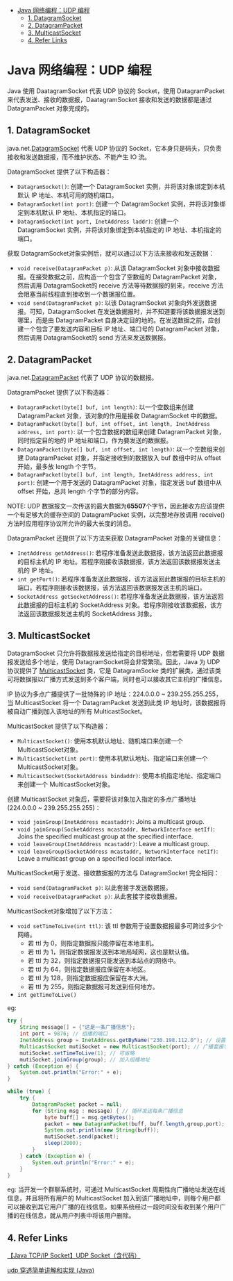- [Java 网络编程：UDP 编程](#java-网络编程udp-编程)
  - [1. DatagramSocket](#1-datagramsocket)
  - [2. DatagramPacket](#2-datagrampacket)
  - [3. MulticastSocket](#3-multicastsocket)
  - [4. Refer Links](#4-refer-links)

# Java 网络编程：UDP 编程

Java 使用 DaatagramSocket 代表 UDP 协议的 Socket，使用 DatagramPacket 来代表发送、接收的数据报，DaatagramSocket 接收和发送的数据都是通过 DatagramPacket 对象完成的。

## 1. DatagramSocket

java.net.[DatagramSocket](https://docs.oracle.com/javase/9/docs/api/java/net/DatagramSocket.html) 代表 UDP 协议的 Socket，它本身只是码头，只负责接收和发送数据报，而不维护状态、不能产生 IO 流。

DatagramSocket 提供了以下构造器：
- `DatagramSocket​()`: 创建一个 DatagramSocket 实例，并将该对象绑定到本机默认 IP 地址、本机可用的随机端口。
- `DatagramSocket​(int port)`: 创建一个 DatagramSocket 实例，并将该对象绑定到本机默认 IP 地址、本机指定的端口。
- `DatagramSocket​(int port, InetAddress laddr)`: 创建一个 DatagramSocket 实例，并将该对象绑定到本机指定的 IP 地址、本机指定的端口。

获取 DatagramSocket​对象实例后，就可以通过以下方法来接收和发送数据：
- `void	receive​(DatagramPacket p)`: 从该 DatagramSocket 对象中接收数据报。在接受数据之前，应构造一个包含了空数组的 DatagramPacket 对象，然后调用 DatagramSocket​的 receive 方法等待数据报的到来，receive 方法会阻塞当前线程直到接收到一个数据报位置。
- `void	send​(DatagramPacket p)`: 以该 DatagramSocket 对象向外发送数据报。可知，DatagramSocket 在发送数据报时，并不知道要将该数据报发送到哪里，而是由 DatagramPacket 自身决定目的地的。在发送数据之前，应创建一个包含了要发送内容和目标 IP 地址、端口号的 DatagramPacket 对象，然后调用 DatagramSocket​的 send 方法来发送数据报。

## 2. DatagramPacket

java.net.[DatagramPacket](https://docs.oracle.com/javase/9/docs/api/java/net/DatagramPacket.html) 代表了 UDP 协议的数据报。

DatagramPacket 提供了以下构造器：
- `DatagramPacket​(byte[] buf, int length)`: 以一个空数组来创建 DatagramPacket 对象，该对象的作用是接收 DatagramSocket 中的数据。
- `DatagramPacket​(byte[] buf, int offset, int length, InetAddress address, int port)`: 以一个包含数据的数组来创建 DatagramPacket 对象，同时指定目的地的 IP 地址和端口，作为要发送的数据报。
- `DatagramPacket​(byte[] buf, int offset, int length)`: 以一个空数组来创建 DatagramPacket 对象，并指定接收到的数据放入 buf 数组中时从 offset 开始，最多放 length 个字节。
- `DatagramPacket​(byte[] buf, int length, InetAddress address, int port)`: 创建一个用于发送的 DatagramPacket 对象，指定发送 buf 数组中从 offset 开始，总共 length 个字节的部分内容。

NOTE: UDP 数据报文一次传送的最大数据为**65507**个字节，因此接收方应该提供一个有足够大的缓存空间的 DatagramPacket 实例，以完整地存放调用 receive() 方法时应用程序协议所允许的最大长度的消息。

DatagramPacket 还提供了以下方法来获取 DatagramPacket 对象的关键信息：
- `InetAddress getAddress​()`: 若程序准备发送此数据报，该方法返回此数据报的目标主机的 IP 地址。若程序刚接收该数据报，该方法返回该数据报发送主机的 IP 地址。
- `int getPort​()`: 若程序准备发送此数据报，该方法返回此数据报的目标主机的端口。若程序刚接收该数据报，该方法返回该数据报发送主机的端口。
- `SocketAddress getSocketAddress​()`: 若程序准备发送此数据报，该方法返回此数据报的目标主机的 SocketAddress 对象。若程序刚接收该数据报，该方法返回该数据报发送主机的 SocketAddress 对象。

## 3. MulticastSocket

DatagramSocket ​只允许将数据报发送给指定的目标地址，但若需要将 UDP 数据报发送给多个地址，使用 DatagramSocket​将会非常繁琐。因此，Java 为 UDP 协议提供了 [MulticastSocket](https://docs.oracle.com/javase/9/docs/api/java/net/MulticastSocket.html) 类，它是 DatagramSocke 类的扩展类，通过该类可将数据报以广播方式发送到多个客户端，同时也可以接收其它主机的广播信息。

IP 协议为多点广播提供了一批特殊的 IP 地址：224.0.0.0 ~ 239.255.255.255，当 MulticastSocket 将一个 DatagramPacket 发送到此类 IP 地址时，该数据报将被自动广播到加入该地址的所有 MulticastSocket。

MulticastSocket 提供了以下构造器：
- `MulticastSocket​()`: 使用本机默认地址、随机端口来创建一个 MulticastSocket​对象。
- `MulticastSocket​(int port)`: 使用本机默认地址、指定端口来创建一个 MulticastSocket​对象。
- `MulticastSocket​(SocketAddress bindaddr)`: 使用本机指定地址、指定端口来创建一个 MulticastSocket​对象。

创建 MulticastSocket​ 对象后，需要将该对象加入指定的多点广播地址 (224.0.0.0 ~ 239.255.255.255)：
- `void	joinGroup​(InetAddress mcastaddr)`: Joins a multicast group.
- `void	joinGroup​(SocketAddress mcastaddr, NetworkInterface netIf)`: Joins the specified multicast group at the specified interface.
- `void	leaveGroup​(InetAddress mcastaddr)`: Leave a multicast group.
- `void	leaveGroup​(SocketAddress mcastaddr, NetworkInterface netIf)`: Leave a multicast group on a specified local interface.

MulticastSocket​用于发送、接收数据报的方法与 DatagramSocket 完全相同：
- `void send(DatagramPacket p)`: 以此套接字发送数据报。
- `void receive(DatagramPacket p)`: 从此套接字接收数据报。

MulticastSocket​对象增加了以下方法：
- `void	setTimeToLive​(int ttl)`: 该 ttl 参数用于设置数据报最多可跨过多少个网络。
  - 若 ttl 为 0，则指定数据报只能停留在本地主机。
  - 若 ttl 为 1，则指定数据报发送到本地局域网，这也是默认值。
  - 若 ttl 为 32，则指定数据报只能发送到本站点的网络中。
  - 若 ttl 为 64，则指定数据报应保留在本地区。
  - 若 ttl 为 128，则指定数据报应保留在本大洲。
  - 若 ttl 为 255，则指定数据报可发送到任何地方。
- `int getTimeToLive()`

eg:
```java
try {
    String message[] = {"这是一条广播信息"};
    int port = 9876; // 组播的端口
    InetAddress group = InetAddress.getByName("230.198.112.0"); // 设置广播组地址 224.0.0.0 ~ 239.255.255.255
    MulticastSocket mutiSocket = new MulticastSocket(port); // 广播套接字将在 port 端口广播
    mutiSocket.setTimeToLive(1); // 可省略
    mutiSocket.joinGroup(group); // 加入组播地址
} catch (Exception e) {
    System.out.println("Error:" + e);
}

while (true) {
    try {
        DatagramPacket packet = null;
        for (String msg : message) { // 循环发送每条广播信息
            byte buff[] = msg.getBytes();
            packet = new DatagramPacket(buff, buff.length,group,port);
            System.out.println(new String(buff));
            mutiSocket.send(packet);
            sleep(2000);
        }
    } catch (Exception e) {
        System.out.println("Error:" + e);
    }
}
```

eg: 当开发一个群聊系统时，可通过 MulticastSocket 周期性向广播地址发送在线信息，并且将所有用户的 MulticastSocket 加入到该广播地址中，则每个用户都可以接收到其它用户广播的在线信息。如果系统经过一段时间没有收到某个用户广播的在线信息，就从用户列表中将该用户删除。

## 4. Refer Links

[【Java TCP/IP Socket】UDP Socket（含代码）](https://blog.csdn.net/ns_code/article/details/14128987)

<!-- todo: -->
[udp 穿透简单讲解和实现 (Java)](http://www.cnblogs.com/wunaozai/p/5545150.html)